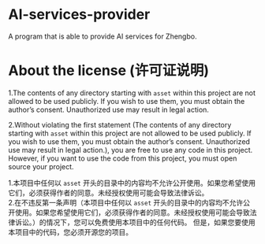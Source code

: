 # AI-services-provider
A program that is able to provide AI services for Zhengbo.

# About the license (许可证说明)
1.The contents of any directory starting with `asset` within this project are not allowed to be used publicly. 
If you wish to use them, you must obtain the author’s consent. Unauthorized use may result in legal action.


2.Without violating the first statement (The contents of any directory starting with `asset` within this project are not allowed to be used publicly. 
If you wish to use them, you must obtain the author’s consent. Unauthorized use may result in legal action.), you are free to use any code in this project. 
However, if you want to use the code from this project, you must open source your project.

1.本项目中任何以 `asset` 开头的目录中的内容均不允许公开使用。如果您希望使用它们，必须获得作者的同意。未经授权使用可能会导致法律诉讼。<br/>
2.在不违反第一条声明（本项目中任何以 `asset` 开头的目录中的内容均不允许公开使用。如果您希望使用它们，必须获得作者的同意。未经授权使用可能会导致法律诉讼。）的情况下，您可以免费使用本项目中的任何代码。
但是，如果您要使用本项目中的代码，您必须开源您的项目。

